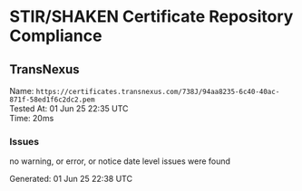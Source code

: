 # STIR/SHAKEN Certificate Repository Compliance

## TransNexus

Name: `https://certificates.transnexus.com/738J/94aa8235-6c40-40ac-871f-58ed1f6c2dc2.pem`\
Tested At: 01 Jun 25 22:35 UTC\
Time: 20ms

### Issues

no warning, or error, or notice date level issues were found

Generated: 01 Jun 25 22:38 UTC